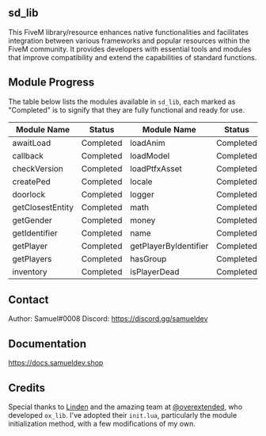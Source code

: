 ## sd_lib
This FiveM library/resource enhances native functionalities and facilitates integration between various frameworks and popular resources within the FiveM community. It provides developers with essential tools and modules that improve compatibility and extend the capabilities of standard functions.

## Module Progress
The table below lists the modules available in `sd_lib`, each marked as "Completed" is to signify that they are fully functional and ready for use.

| Module Name             | Status      | Module Name               | Status      | Module Name               | Status      |
|-------------------------|-------------|----------------------------|-------------|----------------------------|-------------|
| awaitLoad               | Completed   | loadAnim                  | Completed   | policeDispatch            | Completed   |
| callback                | Completed   | loadModel                 | Completed   | scaleforms                | Completed   |
| checkVersion            | Completed   | loadPtfxAsset             | Completed   | sendEmail                 | Completed   |
| createPed               | Completed   | locale                    | Completed   | showNotification          | Completed   |
| doorlock                | Completed   | logger                    | Completed   | startProgress             | Completed   |
| getClosestEntity        | Completed   | math                      | Completed   | string                    | Completed   |
| getGender               | Completed   | money                     | Completed   | table                     | Completed   |
| getIdentifier           | Completed   | name                      | Completed   | target                    | Completed   |
| getPlayer               | Completed   | getPlayerByIdentifier     | Completed   |
| getPlayers              | Completed   | hasGroup                  | Completed   |
| inventory               | Completed   | isPlayerDead              | Completed   |


## Contact
Author: Samuel#0008
Discord: https://discord.gg/samueldev

## Documentation
https://docs.samueldev.shop

## Credits
Special thanks to [Linden](https://github.com/thelindat) and the amazing team at [@overextended](https://github.com/overextended), who developed `ox_lib`. I've adopted their `init.lua`, particularly the module initialization method, with a few modifications of my own.
